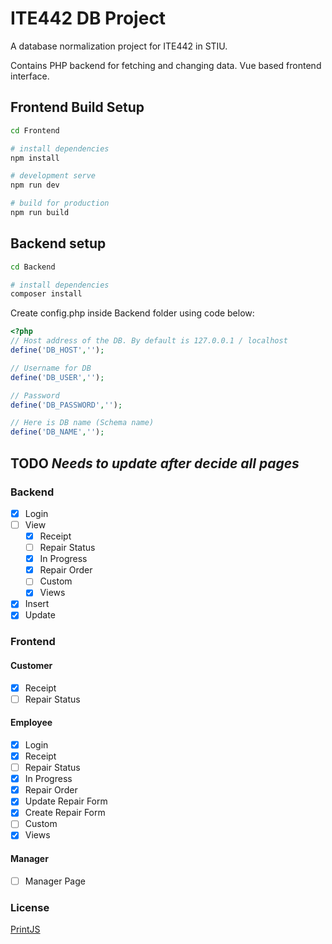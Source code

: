 # ITE442 DB Project

A database normalization project for ITE442 in STIU. 

Contains PHP backend for fetching and changing data. 
Vue based frontend interface.  

## Frontend Build Setup

``` bash
cd Frontend

# install dependencies
npm install

# development serve
npm run dev

# build for production
npm run build
```

## Backend setup

``` bash
cd Backend

# install dependencies
composer install
```

Create config.php inside Backend folder using code below:

```php
<?php
// Host address of the DB. By default is 127.0.0.1 / localhost
define('DB_HOST','');

// Username for DB
define('DB_USER','');

// Password
define('DB_PASSWORD','');

// Here is DB name (Schema name)
define('DB_NAME','');
```

## TODO *Needs to update after decide all pages*
### Backend
- [x] Login
- [ ] View
    - [x] Receipt
    - [ ] Repair Status
    - [x] In Progress
    - [x] Repair Order
    - [ ] Custom
    - [x] Views
- [x] Insert
- [x] Update

### Frontend
#### Customer
- [x] Receipt
- [ ] Repair Status

#### Employee
- [x] Login
- [x] Receipt
- [ ] Repair Status
- [x] In Progress
- [x] Repair Order
- [x] Update Repair Form
- [x] Create Repair Form
- [ ] Custom
- [x] Views

#### Manager
- [ ] Manager Page

### License
[PrintJS](https://github.com/crabbly/Print.js/blob/master/LICENSE)

